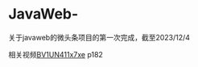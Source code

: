 # JavaWeb-
关于javaweb的微头条项目的第一次完成，截至2023/12/4

相关视频[BV1UN411x7xe](https://www.bilibili.com/video/BV1UN411x7xe/?p=185&spm_id_from=333.1007.top_right_bar_window_history.content.click&vd_source=ee278cd67f7ff7667369694d26aa4e69)
p182
